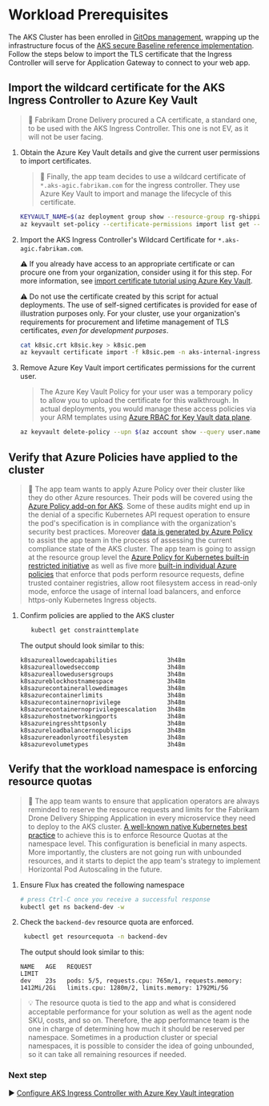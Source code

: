 # Workload Prerequisites

The AKS Cluster has been enrolled in [GitOps management](./06-gitops.md), wrapping up the infrastructure focus of the [AKS secure Baseline reference implementation](./). Follow the steps below to import the TLS certificate that the Ingress Controller will serve for Application Gateway to connect to your web app.

## Import the wildcard certificate for the AKS Ingress Controller to Azure Key Vault

> :book: Fabrikam Drone Delivery procured a CA certificate, a standard one, to be used with the AKS Ingress Controller. This one is not EV, as it will not be user facing.

1. Obtain the Azure Key Vault details and give the current user permissions to import certificates.

   > :book: Finally, the app team decides to use a wildcard certificate of `*.aks-agic.fabrikam.com` for the ingress controller. They use Azure Key Vault to import and manage the lifecycle of this certificate.

   ```bash
   KEYVAULT_NAME=$(az deployment group show --resource-group rg-shipping-dronedelivery -n cluster-stamp --query properties.outputs.keyVaultName.value -o tsv)
   az keyvault set-policy --certificate-permissions import list get --upn $(az account show --query user.name -o tsv) -n $KEYVAULT_NAME
   ```

1. Import the AKS Ingress Controller's Wildcard Certificate for `*.aks-agic.fabrikam.com`.

   :warning: If you already have access to an appropriate certificate or can procure one from your organization, consider using it for this step. For more information, see [import certificate tutorial using Azure Key Vault](https://docs.microsoft.com/azure/key-vault/certificates/tutorial-import-certificate#import-a-certificate-to-key-vault).

   :warning: Do not use the certificate created by this script for actual deployments. The use of self-signed certificates is provided for ease of illustration purposes only. For your cluster, use your organization's requirements for procurement and lifetime management of TLS certificates, _even for development purposes_.

   ```bash
   cat k8sic.crt k8sic.key > k8sic.pem
   az keyvault certificate import -f k8sic.pem -n aks-internal-ingress-controller-tls --vault-name $KEYVAULT_NAME
   ```

1. Remove Azure Key Vault import certificates permissions for the current user.

   > The Azure Key Vault Policy for your user was a temporary policy to allow you to upload the certificate for this walkthrough. In actual deployments, you would manage these access policies via your ARM templates using [Azure RBAC for Key Vault data plane](https://docs.microsoft.com/azure/key-vault/general/secure-your-key-vault#data-plane-and-access-policies).

   ```bash
   az keyvault delete-policy --upn $(az account show --query user.name -o tsv) -n $KEYVAULT_NAME
   ```

## Verify that Azure Policies have applied to the cluster

> :book: The app team wants to apply Azure Policy over their cluster like they do other Azure resources. Their pods will be covered using the [Azure Policy add-on for AKS](https://docs.microsoft.com/azure/aks/use-pod-security-on-azure-policy). Some of these audits might end up in the denial of a specific Kubernetes API request operation to ensure the pod's specification is in compliance with the organization's security best practices. Moreover [data is generated by Azure Policy](https://docs.microsoft.com/azure/governance/policy/how-to/get-compliance-data) to assist the app team in the process of assessing the current compliance state of the AKS cluster. The app team is going to assign at the resource group level the [Azure Policy for Kubernetes built-in restricted initiative](https://docs.microsoft.com/azure/aks/use-pod-security-on-azure-policy#built-in-policy-initiatives) as well as five more [built-in individual Azure policies](https://docs.microsoft.com/azure/aks/policy-samples#microsoftcontainerservice) that enforce that pods perform resource requests, define trusted container registries, allow root filesystem access in read-only mode, enforce the usage of internal load balancers, and enforce https-only Kubernetes Ingress objects.

1. Confirm policies are applied to the AKS cluster

   ```bash
      kubectl get constrainttemplate
   ```

   The output should look similar to this:

   ```output
   k8sazureallowedcapabilities              3h48m
   k8sazureallowedseccomp                   3h48m
   k8sazureallowedusersgroups               3h48m
   k8sazureblockhostnamespace               3h48m
   k8sazurecontainerallowedimages           3h48m
   k8sazurecontainerlimits                  3h48m
   k8sazurecontainernoprivilege             3h48m
   k8sazurecontainernoprivilegeescalation   3h48m
   k8sazurehostnetworkingports              3h48m
   k8sazureingresshttpsonly                 3h48m
   k8sazureloadbalancernopublicips          3h48m
   k8sazurereadonlyrootfilesystem           3h48m
   k8sazurevolumetypes                      3h48m
   ```

## Verify that the workload namespace is enforcing resource quotas

> :book: The app team wants to ensure that application operators are always reminded to reserve the resource requests and limits for the Fabrikam Drone Delivery Shipping Application in every microservice they need to deploy to the AKS cluster.  [A well-known native Kubernetes best practice](https://docs.microsoft.com/azure/aks/operator-best-practices-scheduler#enforce-resource-quotas) to achieve this is to enforce Resource Quotas at the namespace level.  This configuration is beneficial in many aspects. More importantly, the clusters are not going run with unbounded resources, and it starts to depict the app team's strategy to implement Horizontal Pod Autoscaling in the future.

1. Ensure Flux has created the following namespace

   ```bash
   # press Ctrl-C once you receive a successful response
   kubectl get ns backend-dev -w
   ```

1. Check the `backend-dev` resource quota are enforced.

   ```bash
    kubectl get resourcequota -n backend-dev
   ```

   The output should look similar to this:

   ```output
   NAME   AGE   REQUEST                                                        LIMIT
   dev    23s   pods: 5/5, requests.cpu: 765m/1, requests.memory: 1412Mi/2Gi   limits.cpu: 1280m/2, limits.memory: 1792Mi/5G
   ```

> :bulb: The resource quota is tied to the app and what is considered acceptable performance for your solution as well as the agent node SKU, costs, and so on. Therefore, the app performance team is the one in charge of determining how much it should be reserved per namespace.  Sometimes in a production cluster or special namespaces, it is possible to consider the idea of going unbounded, so it can take all remaining resources if needed.

### Next step

:arrow_forward: [Configure AKS Ingress Controller with Azure Key Vault integration](./08-secret-managment-and-ingress-controller.md)

